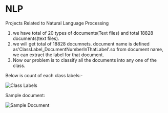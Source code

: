 # NLP
Projects Related to Natural Language Processing
1. we have total of 20 types of documents(Text files) and total 18828 documents(text files).
2. we will get total of 18828 documnets. document name is defined as'ClassLabel_DocumentNumberInThatLabel'.so from document name, we can extract the label for that document.
3. Now our problem is to classify all the documents into any one of the class.

Below is count of each class labels:-

![Class Labels](../master/frst.PNG)

Sample document:

![Sample Document](../master/sample_document.PNG)

